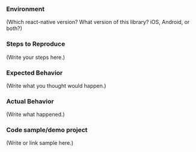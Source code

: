 <!--
  READ THROUGH THE QUESTIONS BEFORE CREATING A NEW ISSUES:

  * Is visitors/screens not showing up on GA? Read this guide: https://github.com/thanhcuong1990/react-native-google-analytics/wiki/Creating-a-Google-Analytics-property-for-mobile-analytics
  Also, if you're using tracker.dryRun(true) then nothing will show up. Please read the docs.

  * Is your error: "TypeError: Cannot read property 'trackScreen' of undefined"
  Or some other property than trackScreen? 99% of the time that is because of failure during installation or linking.
  Please try again, and review the manual installation guide:
  https://github.com/thanhcuong1990/react-native-google-analytics/wiki/Manual-installation
  Are you using Expo/create-react-native-app? This library does not work with Expo.
  Are you getting this error while running tests? You have to mock the library.

  * Build errors on Android, see: https://github.com/thanhcuong1990/rn-google-analytics/wiki/Android-build-problems

  Finally, please search through issues before creating new ones.
-->

### Environment

(Which react-native version? What version of this library? iOS, Android, or both?)

### Steps to Reproduce

(Write your steps here.)

### Expected Behavior

(Write what you thought would happen.)

### Actual Behavior

(Write what happened.)

### Code sample/demo project

(Write or link sample here.)
